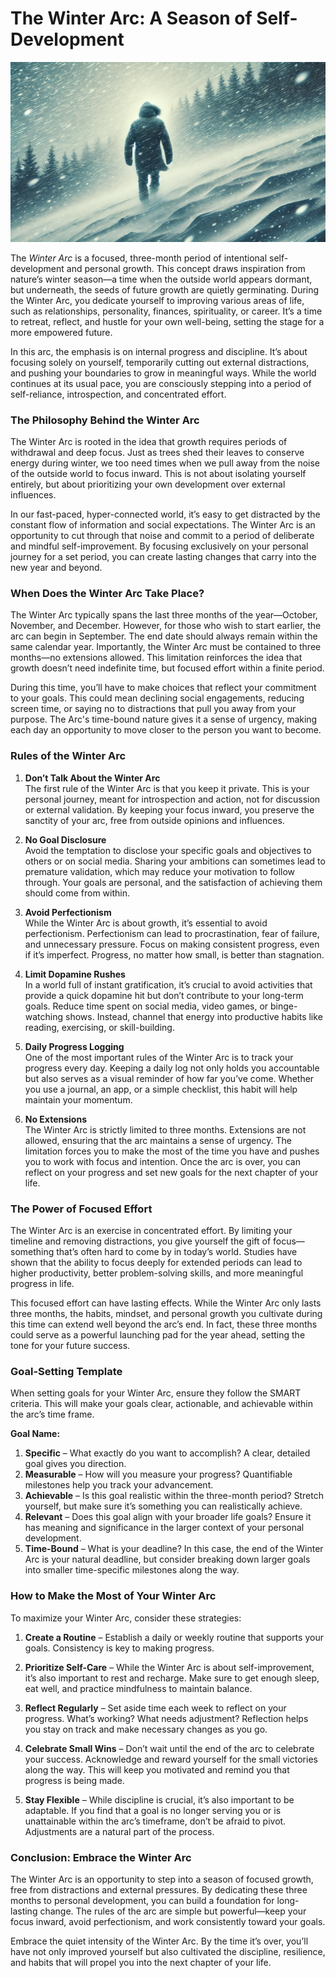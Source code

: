 <!--
.. title: The Winter Arc
.. slug: the-winter-arc
.. date: 2024-09-27 21:22:34 UTC+05:30
.. tags: career
.. category: offtopic
.. link:
.. description:
.. type: text
-->

# The Winter Arc: A Season of Self-Development

![](/images/person_walking_in_snow.jpg)

The _Winter Arc_ is a focused, three-month period of intentional self-development and personal growth. This concept draws inspiration from nature’s winter season—a time when the outside world appears dormant, but underneath, the seeds of future growth are quietly germinating. During the Winter Arc, you dedicate yourself to improving various areas of life, such as relationships, personality, finances, spirituality, or career. It’s a time to retreat, reflect, and hustle for your own well-being, setting the stage for a more empowered future.

In this arc, the emphasis is on internal progress and discipline. It’s about focusing solely on yourself, temporarily cutting out external distractions, and pushing your boundaries to grow in meaningful ways. While the world continues at its usual pace, you are consciously stepping into a period of self-reliance, introspection, and concentrated effort.

### The Philosophy Behind the Winter Arc

The Winter Arc is rooted in the idea that growth requires periods of withdrawal and deep focus. Just as trees shed their leaves to conserve energy during winter, we too need times when we pull away from the noise of the outside world to focus inward. This is not about isolating yourself entirely, but about prioritizing your own development over external influences.

In our fast-paced, hyper-connected world, it’s easy to get distracted by the constant flow of information and social expectations. The Winter Arc is an opportunity to cut through that noise and commit to a period of deliberate and mindful self-improvement. By focusing exclusively on your personal journey for a set period, you can create lasting changes that carry into the new year and beyond.

### When Does the Winter Arc Take Place?

The Winter Arc typically spans the last three months of the year—October, November, and December. However, for those who wish to start earlier, the arc can begin in September. The end date should always remain within the same calendar year. Importantly, the Winter Arc must be contained to three months—no extensions allowed. This limitation reinforces the idea that growth doesn’t need indefinite time, but focused effort within a finite period.

During this time, you’ll have to make choices that reflect your commitment to your goals. This could mean declining social engagements, reducing screen time, or saying no to distractions that pull you away from your purpose. The Arc's time-bound nature gives it a sense of urgency, making each day an opportunity to move closer to the person you want to become.

### Rules of the Winter Arc

1. **Don’t Talk About the Winter Arc**  
   The first rule of the Winter Arc is that you keep it private. This is your personal journey, meant for introspection and action, not for discussion or external validation. By keeping your focus inward, you preserve the sanctity of your arc, free from outside opinions and influences.

2. **No Goal Disclosure**  
   Avoid the temptation to disclose your specific goals and objectives to others or on social media. Sharing your ambitions can sometimes lead to premature validation, which may reduce your motivation to follow through. Your goals are personal, and the satisfaction of achieving them should come from within.

3. **Avoid Perfectionism**  
   While the Winter Arc is about growth, it’s essential to avoid perfectionism. Perfectionism can lead to procrastination, fear of failure, and unnecessary pressure. Focus on making consistent progress, even if it’s imperfect. Progress, no matter how small, is better than stagnation.

4. **Limit Dopamine Rushes**  
   In a world full of instant gratification, it’s crucial to avoid activities that provide a quick dopamine hit but don’t contribute to your long-term goals. Reduce time spent on social media, video games, or binge-watching shows. Instead, channel that energy into productive habits like reading, exercising, or skill-building.

5. **Daily Progress Logging**  
   One of the most important rules of the Winter Arc is to track your progress every day. Keeping a daily log not only holds you accountable but also serves as a visual reminder of how far you’ve come. Whether you use a journal, an app, or a simple checklist, this habit will help maintain your momentum.

6. **No Extensions**  
   The Winter Arc is strictly limited to three months. Extensions are not allowed, ensuring that the arc maintains a sense of urgency. The limitation forces you to make the most of the time you have and pushes you to work with focus and intention. Once the arc is over, you can reflect on your progress and set new goals for the next chapter of your life.

### The Power of Focused Effort

The Winter Arc is an exercise in concentrated effort. By limiting your timeline and removing distractions, you give yourself the gift of focus—something that’s often hard to come by in today’s world. Studies have shown that the ability to focus deeply for extended periods can lead to higher productivity, better problem-solving skills, and more meaningful progress in life.

This focused effort can have lasting effects. While the Winter Arc only lasts three months, the habits, mindset, and personal growth you cultivate during this time can extend well beyond the arc’s end. In fact, these three months could serve as a powerful launching pad for the year ahead, setting the tone for your future success.

### Goal-Setting Template

When setting goals for your Winter Arc, ensure they follow the SMART criteria. This will make your goals clear, actionable, and achievable within the arc’s time frame.

**Goal Name:**

1. **Specific** – What exactly do you want to accomplish? A clear, detailed goal gives you direction.
2. **Measurable** – How will you measure your progress? Quantifiable milestones help you track your advancement.
3. **Achievable** – Is this goal realistic within the three-month period? Stretch yourself, but make sure it’s something you can realistically achieve.
4. **Relevant** – Does this goal align with your broader life goals? Ensure it has meaning and significance in the larger context of your personal development.
5. **Time-Bound** – What is your deadline? In this case, the end of the Winter Arc is your natural deadline, but consider breaking down larger goals into smaller time-specific milestones along the way.

### How to Make the Most of Your Winter Arc

To maximize your Winter Arc, consider these strategies:

1. **Create a Routine** – Establish a daily or weekly routine that supports your goals. Consistency is key to making progress.
2. **Prioritize Self-Care** – While the Winter Arc is about self-improvement, it’s also important to rest and recharge. Make sure to get enough sleep, eat well, and practice mindfulness to maintain balance.

3. **Reflect Regularly** – Set aside time each week to reflect on your progress. What’s working? What needs adjustment? Reflection helps you stay on track and make necessary changes as you go.

4. **Celebrate Small Wins** – Don’t wait until the end of the arc to celebrate your success. Acknowledge and reward yourself for the small victories along the way. This will keep you motivated and remind you that progress is being made.

5. **Stay Flexible** – While discipline is crucial, it’s also important to be adaptable. If you find that a goal is no longer serving you or is unattainable within the arc’s timeframe, don’t be afraid to pivot. Adjustments are a natural part of the process.

### Conclusion: Embrace the Winter Arc

The Winter Arc is an opportunity to step into a season of focused growth, free from distractions and external pressures. By dedicating these three months to personal development, you can build a foundation for long-lasting change. The rules of the arc are simple but powerful—keep your focus inward, avoid perfectionism, and work consistently toward your goals.

Embrace the quiet intensity of the Winter Arc. By the time it’s over, you’ll have not only improved yourself but also cultivated the discipline, resilience, and habits that will propel you into the next chapter of your life.
